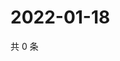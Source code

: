 # 2022-01-18

共 0 条

<!-- BEGIN WEIBO -->
<!-- 最后更新时间 Tue Jan 18 2022 15:00:56 GMT+0800 (China Standard Time) -->

<!-- END WEIBO -->
